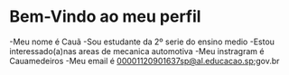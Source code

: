 # Bem-Vindo ao meu perfil 
-Meu nome é Cauã
-Sou estudante da 2º serie do ensino medio 
-Estou interessado(a)nas areas de mecanica automotiva
-Meu instragram é Cauamedeiros
-Meu email é 00001120901637sp@al.educacao.sp;gov.br

